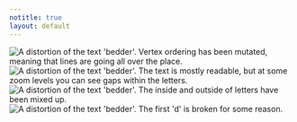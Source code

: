 ```yaml
---
notitle: true
layout: default
---
```


<article>
	<img src="{{ site.baseurl }}/resources/logo/logo_0.svg" alt="A distortion of the text 'bedder'. Vertex ordering has been mutated, meaning that lines are going all over the place."/>
	<img src="{{ site.baseurl }}/resources/logo/logo_1.svg" alt="A distortion of the text 'bedder'. The text is mostly readable, but at some zoom levels you can see gaps within the letters."/>
	<img src="{{ site.baseurl }}/resources/logo/logo_2.svg" alt="A distortion of the text 'bedder'. The inside and outside of letters have been mixed up."/>
	<img src="{{ site.baseurl }}/resources/logo/logo_3.svg" alt="A distortion of the text 'bedder'. The first 'd' is broken for some reason."/>
</article>

